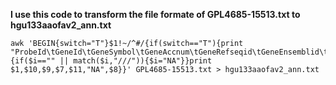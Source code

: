 **I use this code to transform the file formate of GPL4685-15513.txt to hgu133aaofav2_ann.txt**

    awk 'BEGIN{switch="T"}$1!~/^#/{if(switch=="T"){print "ProbeId\tGeneId\tGeneSymbol\tGeneAccnum\tGeneRefseqid\tGeneEnsemblid\tGeneName";switch="F"}else{for(i=1;i<=NF;i++){if($i=="" || match($i,"///")){$i="NA"}}print $1,$10,$9,$7,$11,"NA",$8}}' GPL4685-15513.txt > hgu133aaofav2_ann.txt
